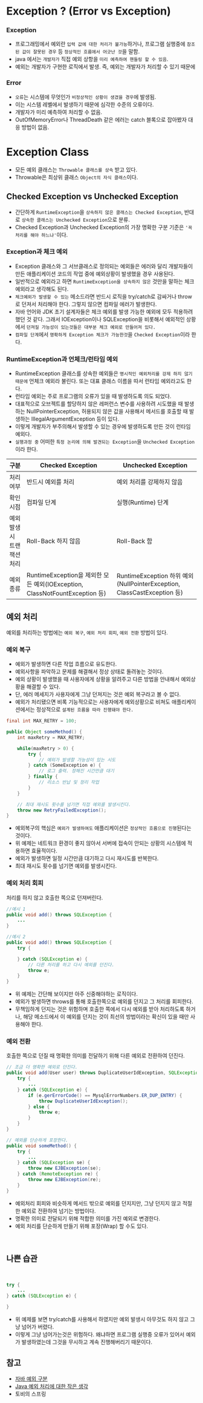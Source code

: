 # Exception ? (Error vs Exception)
### Exception
- 프로그래밍에서 예외란 `입력 값에 대한 처리가 불가능`하거나, 프로그램 실행중에 `참조된 값이 잘못된 경우` 등 `정상적인 흐름에서 어긋난 것`을 말함.
- java 에서는 `개발자가` 직접 예외 상항을 `미리 예측하여 핸들링 할 수 있음`.
- 예외는 개발자가 구현한 로직에서 발생. 즉, 예외는 개발자가 처리할 수 있기 때문에 

### Error
- `오류`는 시스템에 무엇인가 `비정상적인 상황이 생겼을 경우`에 발생됨.
- 이는 시스템 레벨에서 발생하기 때문에 심각한 수준의 오류이다.
- 개발자가 미리 예측하여 처리할 수 없음.
- OutOfMemoryError나 ThreadDeath 같은 에러는 catch 블록으로 잡아봤자 대응 방법이 없음.

# Exception Class
- 모든 예외 클래스는 `Throwable 클래스를 상속` 받고 있다.
- Throwable은  최상위 클래스 `Object의 자식 클래스`이다.

## Checked Exception vs Unchecked Exception
- 간단하게 `RuntimeException`을 `상속하지 않은 클래스는 Checked Exception`, 반대로 `상속한 클래스는 Unchecked Exception`으로 분류.
- Checked Exception과 Unchecked Exception의 가장 명확한 구분 기준은 `'꼭 처리를 해야 하느냐'`이다.

### Exception과 체크 예외
- Exception 클래스와 그 서브클래스로 정의되는 예외들은 에러와 달리 개발자들이 만든 애플리케이션 코드의 작업 중에 예외상황이 발생했을 경우 사용된다.
- 일반적으로 예외라고 하면 `RuntimeException을 상속하지 않은` 것만을 말하는 체크 예외라고 생각해도 된다.
- `체크예외가 발생할 수 있는` 메소드라면 반드시 로직을 try/catch로 감싸거나 throw로 던져서 처리해야 한다. 그렇지 않으면 컴파일 에러가 발생한다.
- 자바 언어와 JDK 초기 설계자들은 체크 예외를 발생 가능한 예외에 모두 적용하려 했던 것 같다. 그래서 IOException이나 SQLException을 비롯해서 예외적인 상황에서 `던져질 가능성이 있는것들은 대부분 체크 예외로 만들어져 있다.`
- `컴파일 단계`에서 `명확하게 Exception 체크가 가능한것`을 `Checked Exception`이라 한다.

### RuntimeException과 언체크/런타임 예외
- RuntimeException 클래스를 상속한 예외들은 `명시적인 예외처리를 강제 하지 않기 때문에` 언체크 예외라 불린다. 또는 대표 클래스 이름을 따서 런타임 예외라고도 한다.
- 런타임 예외는 주로 프로그램의 오류가 있을 때 발생하도록 의도 되었다.
- 대표적으로 오브젝트를 할당하지 않은 레퍼런스 변수를 사용하려 시도했을 때 발생하는 NullPointerException, 허용되지 않은 값을 사용해서 메서드를 호출할 때 발생하는 IllegalArgumentException 등이 있다.
- 이렇게 개발자가 부주의해서 발생할 수 있는 경우에 발생하도록 만든 것이 런타임 예외다.
- `실행과정 중` 어떠한 `특정 논리에 의해 발견되는 Exception`을 `Unchecked Exception`이라 한다.

구분 | Checked Exception | Unchecked Exception
---|---|---
처리 여부 | 반드시 예외를 처리 | 예외 처리를 강제하지 않음
확인 시점 | 컴파일 단계 | 실행(Runtime) 단계
예외 발생시 트랜잭션 처리 | Roll-Back 하지 않음 | Roll-Back 함
예외 종류 | RuntimeException을 제외한 모든 예외(IOException, ClassNotFountException 등) | RuntimeException 하위 예외(NullPointerException, ClassCastException 등)

## 예외 처리
예외를 처리하는 방법에는 `예외 복구`, `예외 처리 회피`, `예외 전환` 방법이 있다.

### 예외 복구
- 예외가 발생하면 다른 작업 흐름으로 유도한다.
- 예외사항을 파악하고 문제를 해결해서 정상 상태로 돌려놓는 것이다.
- 예외 상황이 발생했을 때 사용자에게 상황을 알려주고 다른 방법을 안내해서 예외상황을 해결할 수 있다. 
- 단, 에러 메세지가 사용자에게 그냥 던져지는 것은 예외 복구라고 볼 수 없다.
- 예외가 처리됐으면 비록 기능적으로는 사용자에게 예외상황으로 비쳐도 애플리케이션에서는 정상적으로 `설계된 흐름을 따라 진행돼야 한다.`

```java
final int MAX_RETRY = 100;

public Object someMethod() {
    int maxRetry = MAX_RETRY;

    while(maxRetry > 0) {
        try {
            // 예외가 발생할 가능성이 있는 시도
        } catch (SomeException e) {
            // 로그 출력. 정해진 시간만큼 대기
        } finally {
            // 리소스 반납 및 정리 작업
        }
    }

    // 최대 재시도 횟수를 넘기면 직접 예외를 발생시킨다.
    throw new RetryFailedException();
}
```
- 예외복구의 핵심은 `예외가 발생하여도` 애플리케이션은 `정상적인 흐름으로 진행`된다는 것이다.
- 위 예제는 네트워크 환경이 좋지 않아서 서버에 접속이 안되는 상황의 시스템에 적용하면 효율적이다.
- 예외가 발생하면 일정 시간만큼 대기하고 다시 재시도를 반복한다.
- 최대 재시도 횟수를 넘기면 예외를 발생시킨다.

### 예외 처리 회피
처리를 하지 않고 호출한 쪽으로 던져버린다.

```java
//예시 1
public void add() throws SQLException {
    ...
}

//예시 2
public void add() throws SQLException {
    try {

    } catch (SQLException e) {
        // 다른 처리를 하고 다시 예외를 던진다.
        throw e;
    }    
}
```

- 위 예제는 간단해 보이지만 아주 신중해야하는 로직이다.
- 예외가 발생하면 throws를 통해 호출한쪽으로 예외를 던지고 그 처리를 회피한다.
- 무책임하게 던지는 것은 위험하며 호출한 쪽에서 다시 예외를 받아 처리하도록 하거나, 해당 메소드에서 이 예외를 던지는 것이 최선의 방법이라는 확신이 있을 때만 사용해야 한다.

### 예외 전환
호출한 쪽으로 던질 때 명확한 의미를 전달하기 위해 다른 예외로 전환하여 던진다.

```java
// 조금 더 명확한 예외로 던진다.
public void add(User user) throws DuplicateUserIdException, SQLException {
    try {
        ...
    } catch (SQLException e) {
        if (e.gerErrorCode() == MysqlErrorNumbers.ER_DUP_ENTRY) {
            throw DuplicateUserIdException();
        } else {
            throw e;
        }
    }
}

// 예외를 단순하게 포장한다.
public void someMethod() {
    try {
        ...
    } catch (SQLException se) {
        throw new EJBException(se);
    } catch (RemoteException re) {
        throw new EJBException(re);
    }
}
```

- 예외처리 회피와 비슷하게 메서드 밖으로 예외를 던지지만, 그냥 던지지 않고 적절한 예외로 전환하여 넘기는 방법이다.
- 명확한 의미로 전달되기 위해 적합한 의미를 가진 예외로 변경한다.
- 예외 처리를 단순하게 만들기 위해 포장(Wrap) 할 수도 있다.

<br>

## 나쁜 습관

<br>

```java
try {
    ...
} catch (SQLException e) {

}
```

- 위 예제를 보면 try/catch를 사용해서 하였지만 예외 발생시 아무것도 하지 않고 그냥 넘어가 버렸다. 
- 이렇게 그냥 넘어가는것은 위험하다. 왜냐하면 프로그램 실행중 오류가 있어서 예외가 발생하였는데 그것을 무시하고 계속 진행해버리기 때문이다.

## 참고
- [자바 예외 구분](https://madplay.github.io/post/java-checked-unchecked-exceptions)
- [Java 예외 처리에 대한 작은 생각](https://www.nextree.co.kr/p3239/)
- 토비의 스프링